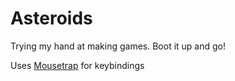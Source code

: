 Asteroids
==========
Trying my hand at making games. Boot it up and go!

Uses [Mousetrap](https://github.com/ccampbell/mousetrap) for keybindings